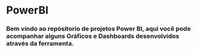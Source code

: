 # PowerBI
 
### Bem vindo ao repósitorio de projetos Power BI, aqui você pode acompanhar alguns Gráficos e Dashboards desenvolvidos através da ferramenta.

